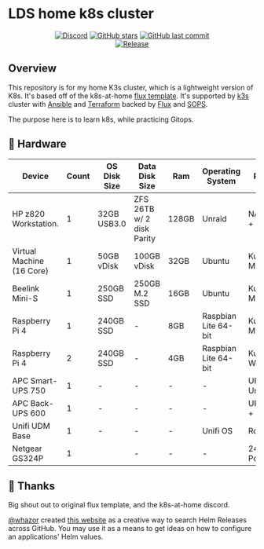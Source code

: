 # LDS home k8s cluster

<div align="center">

[![Discord](https://img.shields.io/discord/673534664354430999?color=7289da&label=DISCORD&style=for-the-badge&logo=discord)](https://discord.gg/k8s-at-home 'k8s at home Discord Community')
[![GitHub stars](https://img.shields.io/github/stars/lildrunkensmurf/k3s-home-cluster?color=green&style=for-the-badge)](https://github.com/Truxnell/home-cluster/stargazers 'This repo star count')
[![GitHub last commit](https://img.shields.io/github/last-commit/lildrunkensmurf/k3s-home-cluster?color=purple&style=for-the-badge)](https://github.com/LilDrunkenSmurf/k3s-home-cluster/commits/main 'Commit History')\
[![Release](https://img.shields.io/github/v/release/lildrunkensmurf/k3s-home-cluster?style=for-the-badge)](https://github.com/lildrunkensmurf/k3s-home-cluster/releases 'Repo releases')
  
</div>

## Overview

This repository is for my home K3s cluster, which is a lightweight version of K8s. It's based off of the k8s-at-home [flux template](https://github.com/onedr0p/flux-cluster-template).
It's supported by [k3s](https://k3s.io) cluster with [Ansible](https://www.ansible.com) and [Terraform](https://www.terraform.io) backed by [Flux](https://toolkit.fluxcd.io/) and [SOPS](https://toolkit.fluxcd.io/guides/mozilla-sops/).

The purpose here is to learn k8s, while practicing Gitops.

## 🔧 Hardware

| Device                    | Count | OS Disk Size  | Data Disk Size              | Ram   | Operating System      | Purpose             |
|---------------------------|-------|---------------|-----------------------------|-------|-----------------------|---------------------|
| HP z820 Workstation.      | 1     | 32GB USB3.0   | ZFS 26TB w/ 2 disk Parity   | 128GB | Unraid                | NAS + NFS + Backup  |
| Virtual Machine (16 Core) | 1     | 50GB vDisk    | 100GB vDisk                 | 32GB  | Ubuntu                | Kubernetes Master   |
| Beelink Mini-S            | 1     | 250GB SSD     | 250GB M.2 SSD               | 16GB  | Ubuntu                | Kubernetes Master   |
| Raspberry Pi 4            | 1     | 240GB SSD     | -                           | 8GB   | Raspbian Lite 64-bit  | Kubernetes Master   |
| Raspberry Pi 4            | 2     | 240GB SSD     | -                           | 4GB   | Raspbian Lite 64-bit  | Kubernetes Worker   |
| APC Smart-UPS 750         | 1     | -             | -                           | -     | -                     | UPS - Unraid        |
| APC Back-UPS 600          | 1     | -             | -                           | -     | -                     | UPS - K8s + Network |
| Unifi UDM Base            | 1     | -             | -                           | -     | Unifi OS              | Router              |
| Netgear GS324P            | 1     |               | -                           | -     | -                     | 24 Port PoE Switch  |

## 🤝 Thanks

Big shout out to original flux template, and the k8s-at-home discord.

[@whazor](https://github.com/whazor) created [this website](https://nanne.dev/k8s-at-home-search/) as a creative way to search Helm Releases across GitHub. You may use it as a means to get ideas on how to configure an applications' Helm values.
